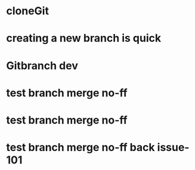 # cloneGit
# creating a new branch is quick
# Gitbranch dev
# test branch merge no-ff
# test branch merge no-ff
# test branch merge no-ff back issue-101

